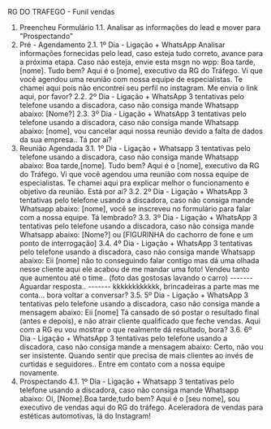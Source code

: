 RG DO TRAFEGO - Funil vendas
1. Preencheu Formulário
1.1. Analisar as informações do lead e mover para "Prospectando"
2. Pré - Agendamento
2.1. 1º Dia - Ligação + WhatsApp Analisar informações fornecidas pelo lead, caso esteja tudo correto,
avance para a próxima etapa. Caso não esteja, envie esta msgn no wpp: Boa tarde,[nome]. Tudo
bem? Aqui é o [nome], executivo da RG do Tráfego. Vi que você agendou uma reunião com nossa
equipe de especialistas. Te chamei aqui pois não encontrei seu perfil no instagram. Me envia o link
aqui, por favor?
2.2. 2º Dia - Ligação + WhatsApp 3 tentativas pelo telefone usando a discadora, caso não consiga
mande Whatsapp abaixo: [Nome?]
2.3. 3º Dia - Ligação + WhatsApp 3 tentativas pelo telefone usando a discadora, caso não consiga
mande Whatsapp abaixo: [nome], vou cancelar aqui nossa reunião devido a falta de dados da sua
empresa.. Tá por ai?
3. Reunião Agendada
3.1. 1º Dia - Ligação + Whatsapp 3 tentativas pelo telefone usando a discadora, caso não consiga
mande Whatsapp abaixo: Boa tarde,[nome]. Tudo bem? Aqui é o [nome], executivo da RG do
Tráfego. Vi que você agendou uma reunião com nossa equipe de especialistas. Te chamei aqui pra
explicar melhor o funcionamento e objetivo da reunião. Está por ai?
3.2. 2º Dia - Ligação + WhatsApp 3 tentativas pelo telefone usando a discadora, caso não consiga
mande Whatsapp abaixo: [nome], você se inscreveu no formulário para falar com a nossa equipe. Tá
lembrado?
3.3. 3º Dia - Ligação + WhatsApp 3 tentativas pelo telefone usando a discadora, caso não consiga
mande Whatsapp abaixo: [Nome?] ou [FIGURINHA do cachorro de fone e um ponto de interrogação]
3.4. 4º Dia - Ligação + WhatsApp 3 tentativas pelo telefone usando a discadora, caso não consiga
mande Whatsapp abaixo: Eii [nome] não to conseguindo falar contigo mas dá uma olhada nesse
cliente aqui ele acabou de me mandar uma foto! Vendeu tanto que aumentou até o time.. (foto das
gostosas lavando o carro) ------- Aguardar resposta.. ------- kkkkkkkkkkkk, brincadeiras a parte mas me
conta… bora voltar a conversar?
3.5. 5º Dia - Ligação + WhatsApp 3 tentativas pelo telefone usando a discadora, caso não consiga
mande a mensagem abaixo: Eii [nome] Tá cansado de só postar o resultado final (antes e depois), e
não atrair cliente qualificado que feche vendas. Aqui com a RG eu vou mostrar o que realmente dá
resultado, bora?
3.6. 6º Dia - Ligação + WhatsApp 3 tentativas pelo telefone usando a discadora, caso não consiga
mande a mensagem abaixo: Certo, não vou ser insistente. Quando sentir que precisa de mais
clientes ao invés de curtidas e seguidores.. Entre em contato com a nossa equipe novamente.
4. Prospectando
4.1. 1º Dia - Ligação + Whatsapp 3 tentativas pelo telefone usando a discadora, caso não consiga
mande Whatsapp abaixo: Oi, [Nome].Boa tarde,tudo bem? Aqui é o [seu nome], sou executivo de
vendas aqui do RG do tráfego. Aceleradora de vendas para estéticas automotivas, lá do Instagram!